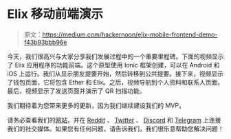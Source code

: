 # Elix 移动前端演示

> 原文：<https://medium.com/hackernoon/elix-mobile-frontend-demo-f43b93bbb96e>

今天，我们很高兴与大家分享我们发展过程中的一个重要里程碑。下面的视频显示了 Elix 应用程序的功能前端。这个原型使用 Ionic 框架创建，可以在 Android 和 iOS 上运行。我们从显示朋友提要开始，然后转移到公共提要。接下来，视频显示了钱包页面，它将包含 Ether 和 Elix。之后，视频导航到个人资料和联系人页面。最后，视频显示了发送页面并演示了 QR 扫描功能。

我们期待着为您带来更多的更新，因为我们继续建设我们的 MVP。

请务必查看我们的[网站](http://elixirtoken.io/)，并在 [Reddit](https://www.reddit.com/r/elixirtoken/) 、 [Twitter](http://twitter.com/elixtoken/) 、 [Discord](https://discord.gg/mu4EJaz) 和 [Telegram](https://t.me/ElixirToken) 上连接我们的社交媒体。如果您有任何问题，请告诉我们，我们很乐意帮助您解决问题！
